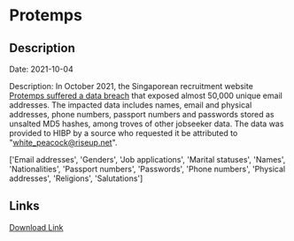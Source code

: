 # Protemps

## Description

Date: 2021-10-04

Description:
In October 2021, the Singaporean recruitment website <a href="https://www.straitstimes.com/singapore/courts-crime/spore-employment-agency-hacked-ic-scans-and-salaries-of-40000-job-seekers" target="_blank" rel="noopener">Protemps suffered a data breach</a> that exposed almost 50,000 unique email addresses. The impacted data includes names, email and physical addresses, phone numbers, passport numbers and passwords stored as unsalted MD5 hashes, among troves of other jobseeker data. The data was provided to HIBP by a source who requested it be attributed to &quot;white_peacock@riseup.net&quot;.


['Email addresses', 'Genders', 'Job applications', 'Marital statuses', 'Names', 'Nationalities', 'Passport numbers', 'Passwords', 'Phone numbers', 'Physical addresses', 'Religions', 'Salutations']

## Links

[Download Link](https://link-to.net/1229997/575.332282470702/dynamic/?r=cHJvdGVtcHMuY29tLnNn)